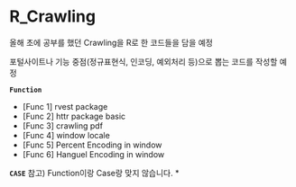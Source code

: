 # R_Crawling

올해 초에 공부를 했던 Crawling을 R로 한 코드들을 담을 예정

포털사이트나 기능 중점(정규표현식, 인코딩, 예외처리 등)으로 뽑는 코드를 작성할 예정

****`Function`****
* [Func 1] rvest package  
* [Func 2] httr package basic  
* [Func 3] crawling pdf  
* [Func 4] window locale  
* [Func 5] Percent Encoding in window  
* [Func 6] Hanguel Encoding in window  


****`CASE`****
참고) Function이랑 Case랑 맞지 않습니다.
* 
